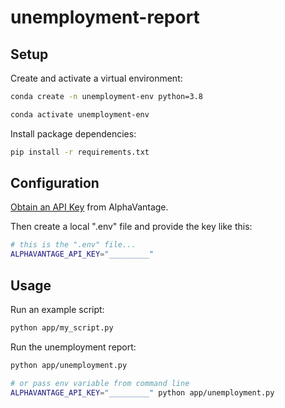 # unemployment-report

## Setup

Create and activate a virtual environment:

```sh
conda create -n unemployment-env python=3.8

conda activate unemployment-env
```

Install package dependencies:

```sh
pip install -r requirements.txt
```

## Configuration

[Obtain an API Key](https://www.alphavantage.co/support/#api-key) from AlphaVantage.

Then create a local ".env" file and provide the key like this:

```sh
# this is the ".env" file...
ALPHAVANTAGE_API_KEY="_________"
```

## Usage

Run an example script:

```sh
python app/my_script.py
```

Run the unemployment report:

```sh
python app/unemployment.py

# or pass env variable from command line
ALPHAVANTAGE_API_KEY="_________" python app/unemployment.py
```
